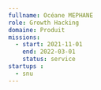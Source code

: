 ```yaml
---
fullname: Océane MEPHANE
role: Growth Hacking
domaine: Produit
missions:
  - start: 2021-11-01
    end: 2022-03-01
    status: service
startups :
  - snu
---
```


